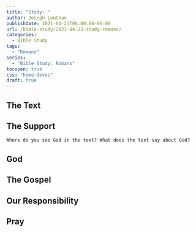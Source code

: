 ```yaml
---
title: "Study: "
author: Joseph Louthan
publishDate: 2021-04-23T06:00:00-06:00
url: /bible-study/2021-04-23-study-romans/
categories:
  - Bible Study
tags:
  - "Romans"
series:
  - "Bible Study: Romans"
tocopen: true
css: "home-devos"
draft: true
---
```

## The Text

## The Support

<div style="page-break-after: always;"></div>

`Where do you see God in the text? What does the text say about God?`

## God

## The Gospel

## Our Responsibility

## Pray

<div style="font-variant: small-caps;">

</div>
&nbsp;


